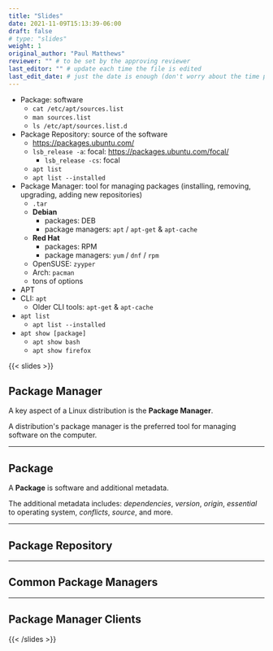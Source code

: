 ```yaml
---
title: "Slides"
date: 2021-11-09T15:13:39-06:00
draft: false
# type: "slides"
weight: 1
original_author: "Paul Matthews" 
reviewer: "" # to be set by the approving reviewer
last_editor: "" # update each time the file is edited
last_edit_date: # just the date is enough (don't worry about the time portion)
---
```


- Package: software
  - `cat /etc/apt/sources.list`
  - `man sources.list`
  - `ls /etc/apt/sources.list.d`
- Package Repository: source of the software
  - https://packages.ubuntu.com/
  - `lsb_release -a`: focal: https://packages.ubuntu.com/focal/
    - `lsb_release -cs`: focal
  - `apt list`
  - `apt list --installed`
- Package Manager: tool for managing packages (installing, removing, upgrading, adding new repositories)
  - `.tar`
  - **Debian**
    - packages: DEB 
    - package managers: `apt` / `apt-get` & `apt-cache`
  - **Red Hat**
    - packages: RPM
    - package managers: `yum` / `dnf` / `rpm`
  - OpenSUSE: `zyyper`
  - Arch: `pacman`
  - tons of options
- APT
- CLI: `apt`
  - Older CLI tools: `apt-get` & `apt-cache`
- `apt list`
  - `apt list --installed`
- `apt show [package]`
  - `apt show bash`
  - `apt show firefox`

{{< slides >}}

## Package Manager

A key aspect of a Linux distribution is the **Package Manager**.

A distribution's package manager is the preferred tool for managing software on the computer.

---

## Package

A **Package** is software and additional metadata.

The additional metadata includes: *dependencies*, *version*, *origin*, *essential* to operating system, *conflicts*, *source*, and more.

---

## Package Repository

---

## Common Package Managers

---

## Package Manager Clients

{{< /slides >}}